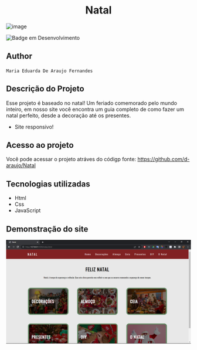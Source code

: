 <h1 align="center">Natal</h1>

![image](https://user-images.githubusercontent.com/84139409/196744219-2ad057c8-2bd1-41ce-945e-bb9787d077ee.png)

![Badge em Desenvolvimento](http://img.shields.io/static/v1?label=STATUS&message=EM%20DESENVOLVIMENTO&color=GREEN&style=for-the-badge)

## Author
`Maria Eduarda De Araujo Fernandes`

## Descrição do Projeto
Esse projeto é baseado no natal! Um feriado comemorado pelo mundo inteiro, em nosso site você encontra um guia completo de como fazer um natal perfeito, desde a decoração até os presentes.

- Site responsivo!

## Acesso ao projeto
Você pode acessar o projeto atráves do códigp fonte: https://github.com/d-araujo/Natal

## Tecnologias utilizadas
- Html
- Css
- JavaScript

## Demonstração do site
![Home do site](https://github.com/d-araujo/Natal/blob/main/img/natal.png)
